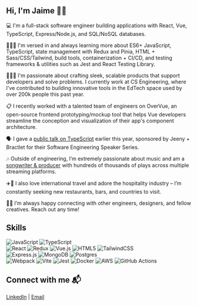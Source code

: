 ## Hi, I'm Jaime 👋🏽

💻 I'm a full-stack software engineer building applications with React, Vue, TypeScript, Express/Node.js, and SQL/NoSQL databases.

👨🏽‍💻 I'm versed in and always learning more about ES6+ JavaScript, TypeScript, state management with Redux and Pinia, HTML + Sass/CSS/Tailwind, build tools, containerization + CI/CD, and testing frameworks & utilities such as Jest and React Testing Library.

🧑🏽‍🏫 I'm passionate about crafting sleek, scalable products that support developers and solve problems. I currently work at CS Engineering, where I've contributed to building innovative tools in the EdTech space used by over 200k people this past year.

📋 I recently worked with a talented team of engineers on OverVue, an open-source frontend prototyping/mockup tool that helps Vue developers streamline the conception and visualization of their app's component architecture.

🗣️ I gave a [public talk on TypeScript](https://www.youtube.com/watch?v=YFhO8jRY6O0&ab_channel=JaimedeVenecia) earlier this year, sponsored by Jeeny + Bractlet for their Software Engineering Speaker Series.

🎶 Outside of engineering, I’m extremely passionate about music and am a [songwriter & producer](https://soundcloud.com/jdvplus) with hundreds of thousands of plays across multiple streaming platforms.

✈️🍱 I also love international travel and adore the hospitality industry – I’m constantly seeking new restaurants, bars, and countries to visit.

🤝🏽 I’m always happy connecting with other engineers, designers, and fellow creatives. Reach out any time!

## Skills
![JavaScript](https://img.shields.io/badge/javascript-%23323330.svg?style=for-the-badge&logo=javascript&logoColor=%23F7DF1E) ![TypeScript](https://img.shields.io/badge/typescript-%23007ACC.svg?style=for-the-badge&logo=typescript&logoColor=white)<br>
![React](https://img.shields.io/badge/react-%2320232a.svg?style=for-the-badge&logo=react&logoColor=%2361DAFB) ![Redux](https://img.shields.io/badge/redux-%23593d88.svg?style=for-the-badge&logo=redux&logoColor=white) ![Vue.js](https://img.shields.io/badge/vuejs-%2335495e.svg?style=for-the-badge&logo=vuedotjs&logoColor=%234FC08D) ![HTML5](https://img.shields.io/badge/html5-%23E34F26.svg?style=for-the-badge&logo=html5&logoColor=white) ![TailwindCSS](https://img.shields.io/badge/tailwindcss-%2338B2AC.svg?style=for-the-badge&logo=tailwind-css&logoColor=white)<br>
![Express.js](https://img.shields.io/badge/express.js-%23404d59.svg?style=for-the-badge&logo=express&logoColor=%2361DAFB) ![MongoDB](https://img.shields.io/badge/MongoDB-%234ea94b.svg?style=for-the-badge&logo=mongodb&logoColor=white) ![Postgres](https://img.shields.io/badge/postgres-%23316192.svg?style=for-the-badge&logo=postgresql&logoColor=white)<br>
![Webpack](https://img.shields.io/badge/webpack-%238DD6F9.svg?style=for-the-badge&logo=webpack&logoColor=black) ![Vite](https://img.shields.io/badge/vite-%23646CFF.svg?style=for-the-badge&logo=vite&logoColor=white) ![Jest](https://img.shields.io/badge/-jest-%23C21325?style=for-the-badge&logo=jest&logoColor=white) ![Docker](https://img.shields.io/badge/docker-%230db7ed.svg?style=for-the-badge&logo=docker&logoColor=white) ![AWS](https://img.shields.io/badge/AWS-%23FF9900.svg?style=for-the-badge&logo=amazon-aws&logoColor=white) ![GitHub Actions](https://img.shields.io/badge/github%20actions-%232671E5.svg?style=for-the-badge&logo=githubactions&logoColor)

## Connect with me 📬

[LinkedIn](https://www.linkedin.com/in/jaime-dv/) | [Email](mailto:jaime.devenecia@codesmith.io)
